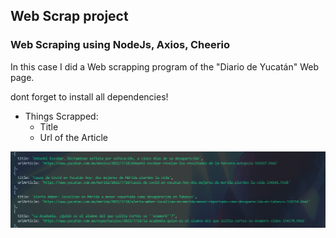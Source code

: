 ## Web Scrap project

### Web Scraping using NodeJs, Axios, Cheerio

In this case I did a Web scrapping program of the "Diario de Yucatán" Web page.

dont forget to install all dependencies!

-  Things Scrapped:
   -  Title
   -  Url of the Article

![Web_Scrapping_DiarioYucatan](/sources/articlesScrapped.png)
